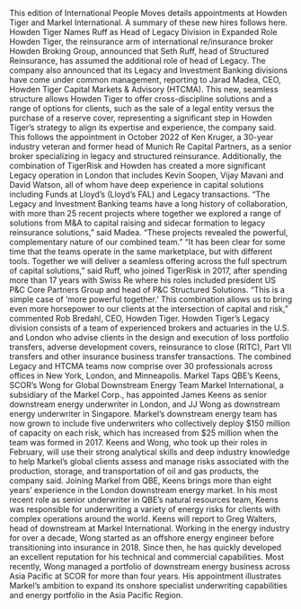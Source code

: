 This edition of International People Moves details appointments at Howden Tiger and Markel International.
A summary of these new hires follows here.
Howden Tiger Names Ruff as Head of Legacy Division in Expanded Role
Howden Tiger, the reinsurance arm of international re/insurance broker Howden Broking Group, announced that Seth Ruff, head of Structured Reinsurance, has assumed the additional role of head of Legacy.
The company also announced that its Legacy and Investment Banking divisions have come under common management, reporting to Jarad Madea, CEO, Howden Tiger Capital Markets & Advisory (HTCMA).
This new, seamless structure allows Howden Tiger to offer cross-discipline solutions and a range of options for clients, such as the sale of a legal entity versus the purchase of a reserve cover, representing a significant step in Howden Tiger’s strategy to align its expertise and experience, the company said.
This follows the appointment in October 2022 of Ken Kruger, a 30-year industry veteran and former head of Munich Re Capital Partners, as a senior broker specializing in legacy and structured reinsurance.
Additionally, the combination of TigerRisk and Howden has created a more significant Legacy operation in London that includes Kevin Soopen, Vijay Mavani and David Watson, all of whom have deep experience in capital solutions including Funds at Lloyd’s (Lloyd’s FAL) and Legacy transactions.
“The Legacy and Investment Banking teams have a long history of collaboration, with more than 25 recent projects where together we explored a range of solutions from M&A to capital raising and sidecar formation to legacy reinsurance solutions,” said Madea. “These projects revealed the powerful, complementary nature of our combined team.”
“It has been clear for some time that the teams operate in the same marketplace, but with different tools. Together we will deliver a seamless offering across the full spectrum of capital solutions,” said Ruff, who joined TigerRisk in 2017, after spending more than 17 years with Swiss Re where his roles included president US P&C Core Partners Group and head of P&C Structured Solutions.
“This is a simple case of ‘more powerful together.’ This combination allows us to bring even more horsepower to our clients at the intersection of capital and risk,” commented Rob Bredahl, CEO, Howden Tiger.
Howden Tiger’s Legacy division consists of a team of experienced brokers and actuaries in the U.S. and London who advise clients in the design and execution of loss portfolio transfers, adverse development covers, reinsurance to close (RITC), Part VII transfers and other insurance business transfer transactions. The combined Legacy and HTCMA teams now comprise over 30 professionals across offices in New York, London, and Minneapolis.
Markel Taps QBE’s Keens, SCOR’s Wong for Global Downstream Energy Team
Markel International, a subsidiary of the Markel Corp., has appointed James Keens as senior downstream energy underwriter in London, and JJ Wong as downstream energy underwriter in Singapore.
Markel’s downstream energy team has now grown to include five underwriters who collectively deploy $150 million of capacity on each risk, which has increased from $25 million when the team was formed in 2017.
Keens and Wong, who took up their roles in February, will use their strong analytical skills and deep industry knowledge to help Markel’s global clients assess and manage risks associated with the production, storage, and transportation of oil and gas products, the company said.
Joining Markel from QBE, Keens brings more than eight years’ experience in the London downstream energy market. In his most recent role as senior underwriter in QBE’s natural resources team, Keens was responsible for underwriting a variety of energy risks for clients with complex operations around the world. Keens will report to Greg Walters, head of downstream at Markel International.
Working in the energy industry for over a decade, Wong started as an offshore energy engineer before transitioning into insurance in 2018. Since then, he has quickly developed an excellent reputation for his technical and commercial capabilities. Most recently, Wong managed a portfolio of downstream energy business across Asia Pacific at SCOR for more than four years. His appointment illustrates Markel’s ambition to expand its onshore specialist underwriting capabilities and energy portfolio in the Asia Pacific Region.